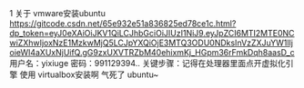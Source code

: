 1 关于 vmware安装ubuntu
https://gitcode.csdn.net/65e932e51a836825ed78ce1c.html?dp_token=eyJ0eXAiOiJKV1QiLCJhbGciOiJIUzI1NiJ9.eyJpZCI6MTI2MTE0NCwiZXhwIjoxNzE1MzkwMjQ5LCJpYXQiOjE3MTQ3ODU0NDksInVzZXJuYW1lIjoieWl4aXUxNjUifQ.gG9zxUXVTRZbM40ehixmKj_HGpm36rFmkDqh8aasD_c
用户名：yixiuge
密码：991129394..
关键步骤：记得在处理器里面点开虚拟化引擎
使用 virtualbox安装啊 气死了 ubuntu~